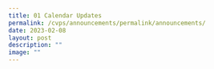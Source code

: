 ```yaml
---
title: 01 Calendar Updates
permalink: /cvps/announcements/permalink/announcements/
date: 2023-02-08
layout: post
description: ""
image: ""
---
```


